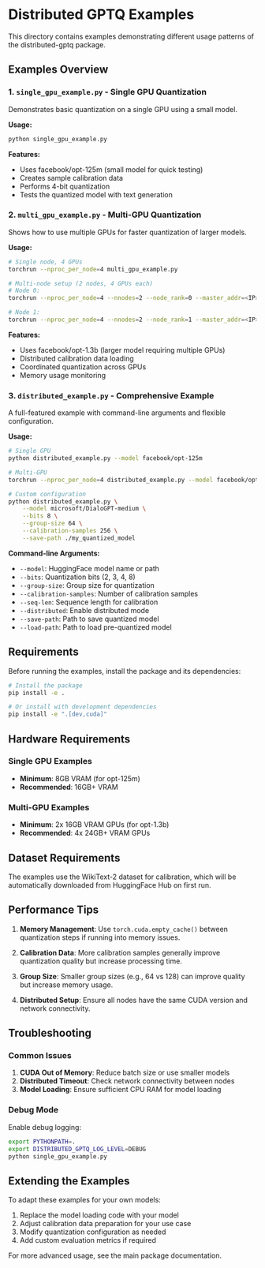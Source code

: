# Distributed GPTQ Examples

This directory contains examples demonstrating different usage patterns of the distributed-gptq package.

## Examples Overview

### 1. `single_gpu_example.py` - Single GPU Quantization
Demonstrates basic quantization on a single GPU using a small model.

**Usage:**
```bash
python single_gpu_example.py
```

**Features:**
- Uses facebook/opt-125m (small model for quick testing)
- Creates sample calibration data
- Performs 4-bit quantization
- Tests the quantized model with text generation

### 2. `multi_gpu_example.py` - Multi-GPU Quantization
Shows how to use multiple GPUs for faster quantization of larger models.

**Usage:**
```bash
# Single node, 4 GPUs
torchrun --nproc_per_node=4 multi_gpu_example.py

# Multi-node setup (2 nodes, 4 GPUs each)
# Node 0:
torchrun --nproc_per_node=4 --nnodes=2 --node_rank=0 --master_addr=<IP> --master_port=29500 multi_gpu_example.py

# Node 1:
torchrun --nproc_per_node=4 --nnodes=2 --node_rank=1 --master_addr=<IP> --master_port=29500 multi_gpu_example.py
```

**Features:**
- Uses facebook/opt-1.3b (larger model requiring multiple GPUs)
- Distributed calibration data loading
- Coordinated quantization across GPUs
- Memory usage monitoring

### 3. `distributed_example.py` - Comprehensive Example
A full-featured example with command-line arguments and flexible configuration.

**Usage:**
```bash
# Single GPU
python distributed_example.py --model facebook/opt-125m

# Multi-GPU
torchrun --nproc_per_node=4 distributed_example.py --model facebook/opt-1.3b --distributed

# Custom configuration
python distributed_example.py \
    --model microsoft/DialoGPT-medium \
    --bits 8 \
    --group-size 64 \
    --calibration-samples 256 \
    --save-path ./my_quantized_model
```

**Command-line Arguments:**
- `--model`: HuggingFace model name or path
- `--bits`: Quantization bits (2, 3, 4, 8)
- `--group-size`: Group size for quantization
- `--calibration-samples`: Number of calibration samples
- `--seq-len`: Sequence length for calibration
- `--distributed`: Enable distributed mode
- `--save-path`: Path to save quantized model
- `--load-path`: Path to load pre-quantized model

## Requirements

Before running the examples, install the package and its dependencies:

```bash
# Install the package
pip install -e .

# Or install with development dependencies
pip install -e ".[dev,cuda]"
```

## Hardware Requirements

### Single GPU Examples
- **Minimum**: 8GB VRAM (for opt-125m)
- **Recommended**: 16GB+ VRAM

### Multi-GPU Examples
- **Minimum**: 2x 16GB VRAM GPUs (for opt-1.3b)
- **Recommended**: 4x 24GB+ VRAM GPUs

## Dataset Requirements

The examples use the WikiText-2 dataset for calibration, which will be automatically downloaded from HuggingFace Hub on first run.

## Performance Tips

1. **Memory Management**: Use `torch.cuda.empty_cache()` between quantization steps if running into memory issues.

2. **Calibration Data**: More calibration samples generally improve quantization quality but increase processing time.

3. **Group Size**: Smaller group sizes (e.g., 64 vs 128) can improve quality but increase memory usage.

4. **Distributed Setup**: Ensure all nodes have the same CUDA version and network connectivity.

## Troubleshooting

### Common Issues

1. **CUDA Out of Memory**: Reduce batch size or use smaller models
2. **Distributed Timeout**: Check network connectivity between nodes
3. **Model Loading**: Ensure sufficient CPU RAM for model loading

### Debug Mode

Enable debug logging:
```bash
export PYTHONPATH=.
export DISTRIBUTED_GPTQ_LOG_LEVEL=DEBUG
python single_gpu_example.py
```

## Extending the Examples

To adapt these examples for your own models:

1. Replace the model loading code with your model
2. Adjust calibration data preparation for your use case
3. Modify quantization configuration as needed
4. Add custom evaluation metrics if required

For more advanced usage, see the main package documentation.
